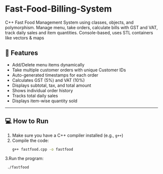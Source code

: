 # Fast-Food-Billing-System
C++ Fast Food Management System using classes, objects, and polymorphism. Manage menu, take orders, calculate bills with GST and VAT, track daily sales and item quantities. Console-based, uses STL containers like vectors &amp; maps


## 🔧 Features

- Add/Delete menu items dynamically
- Take multiple customer orders with unique Customer IDs
- Auto-generated timestamps for each order
- Calculates GST (5%) and VAT (10%)
- Displays subtotal, tax, and total amount
- Shows individual order history
- Tracks total daily sales
- Displays item-wise quantity sold

---

## 💻 How to Run

1. Make sure you have a C++ compiler installed (e.g., `g++`)
2. Compile the code:
   ```bash
   g++ fastfood.cpp -o fastfood
3.Run the program:
   ```bash
    ./fastfood 

